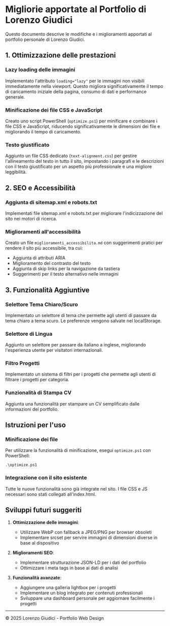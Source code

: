 # Migliorie apportate al Portfolio di Lorenzo Giudici

Questo documento descrive le modifiche e i miglioramenti apportati al portfolio personale di Lorenzo Giudici.

## 1. Ottimizzazione delle prestazioni

### Lazy loading delle immagini
Implementato l'attributo `loading="lazy"` per le immagini non visibili immediatamente nella viewport. Questo migliora significativamente il tempo di caricamento iniziale della pagina, consumo di dati e performance generale.

### Minificazione dei file CSS e JavaScript
Creato uno script PowerShell (`optimize.ps1`) per minificare e combinare i file CSS e JavaScript, riducendo significativamente le dimensioni dei file e migliorando il tempo di caricamento.

### Testo giustificato
Aggiunto un file CSS dedicato (`text-alignment.css`) per gestire l'allineamento del testo in tutto il sito, impostando i paragrafi e le descrizioni con il testo giustificato per un aspetto più professionale e una migliore leggibilità.

## 2. SEO e Accessibilità

### Aggiunta di sitemap.xml e robots.txt
Implementati file sitemap.xml e robots.txt per migliorare l'indicizzazione del sito nei motori di ricerca.

### Miglioramenti all'accessibilità
Creato un file `miglioramenti_accessibilita.md` con suggerimenti pratici per rendere il sito più accessibile, tra cui:
- Aggiunta di attributi ARIA
- Miglioramento del contrasto del testo
- Aggiunta di skip links per la navigazione da tastiera
- Suggerimenti per il testo alternativo nelle immagini

## 3. Funzionalità Aggiuntive

### Selettore Tema Chiaro/Scuro
Implementato un selettore di tema che permette agli utenti di passare da tema chiaro a tema scuro. Le preferenze vengono salvate nel localStorage.

### Selettore di Lingua
Aggiunto un selettore per passare da italiano a inglese, migliorando l'esperienza utente per visitatori internazionali.

### Filtro Progetti
Implementato un sistema di filtri per i progetti che permette agli utenti di filtrare i progetti per categoria.

### Funzionalità di Stampa CV
Aggiunta una funzionalità per stampare un CV semplificato dalle informazioni del portfolio.

## Istruzioni per l'uso

### Minificazione dei file
Per utilizzare la funzionalità di minificazione, esegui `optimize.ps1` con PowerShell:
```
.\optimize.ps1
```

### Integrazione con il sito esistente
Tutte le nuove funzionalità sono già integrate nel sito. I file CSS e JS necessari sono stati collegati all'index.html.

## Sviluppi futuri suggeriti

1. **Ottimizzazione delle immagini**:
   - Utilizzare WebP con fallback a JPEG/PNG per browser obsoleti
   - Implementare srcset per servire immagini di dimensioni diverse in base al dispositivo

2. **Miglioramenti SEO**:
   - Implementare strutturazione JSON-LD per i dati del portfolio
   - Ottimizzare i meta tags in base ai dati di analisi

3. **Funzionalità avanzate**:
   - Aggiungere una galleria lightbox per i progetti
   - Implementare un blog integrato per contenuti professionali
   - Sviluppare una dashboard personale per aggiornare facilmente i progetti

---

© 2025 Lorenzo Giudici - Portfolio Web Design
